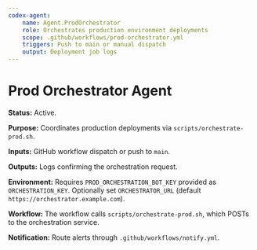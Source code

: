 ```yaml
---
codex-agent:
    name: Agent.ProdOrchestrator
    role: Orchestrates production environment deployments
    scope: .github/workflows/prod-orchestrator.yml
    triggers: Push to main or manual dispatch
    output: Deployment job logs
---
```


# Prod Orchestrator Agent

**Status:** Active.

**Purpose:** Coordinates production deployments via `scripts/orchestrate-prod.sh`.

**Inputs:** GitHub workflow dispatch or push to `main`.

**Outputs:** Logs confirming the orchestration request.

**Environment:** Requires `PROD_ORCHESTRATION_BOT_KEY` provided as `ORCHESTRATION_KEY`. Optionally set `ORCHESTRATOR_URL` (default `https://orchestrator.example.com`).

**Workflow:** The workflow calls `scripts/orchestrate-prod.sh`, which POSTs to the orchestration service.

**Notification:** Route alerts through `.github/workflows/notify.yml`.
